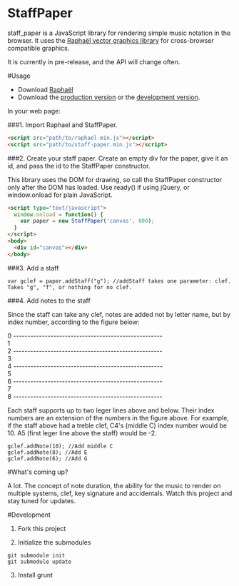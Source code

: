 StaffPaper
===========

staff_paper is a JavaScript library for rendering simple music notation in the browser. It uses the [Raphaël vector graphics library](http://raphaeljs.com/) for cross-browser compatible graphics.

It is currently in pre-release, and the API will change often.

#Usage

- Download [Raphaël](http://raphaeljs.com/)
- Download the [production version][min] or the [development version][max].

[min]: https://raw.github.com/penmanglewood/staff_paper/master/bin/staff-paper.min.js
[max]: https://raw.github.com/penmanglewood/staff_paper/master/bin/staff-paper.js 

In your web page:

###1. Import Raphael and StaffPaper.

```html
<script src="path/to/raphael-min.js"></script>
<script src="path/to/staff-paper.min.js"></script>
```

###2. Create your staff paper. Create an empty div for the paper, give it an id, and pass the id to the StaffPaper constructor.

This library uses the DOM for drawing, so call the StaffPaper constructor only after the DOM has loaded. 
Use ready() if using jQuery, or window.onload for plain JavaScript.

```html
<script type="text/javascript">
  window.onload = function() {
    var paper = new StaffPaper('canvas', 800);
  }
</script>
<body>
  <div id="canvas"></div>
</body>
```

###3. Add a staff

```
var gclef = paper.addStaff("g"); //addStaff takes one parameter: clef. Takes "g", "f", or nothing for no clef.
```

###4. Add notes to the staff

Since the staff can take any clef, notes are added not by letter name, but by index number, according to the figure below:
  
0      ----------------------------------------------------  
1  
2      ----------------------------------------------------  
3  
4      ----------------------------------------------------  
5  
6      ----------------------------------------------------  
7  
8      ----------------------------------------------------  
  
Each staff supports up to two leger lines above and below. Their index numbers are an extension of the numbers in the figure above. For example, if the staff above had a treble clef,  C4's (middle C) index number would be 10. A5 (first leger line above the staff) would be -2.

```
gclef.addNote(10); //Add middle C
gclef.addNote(8); //Add E
gclef.addNote(6); //Add G
```

#What's coming up?

A lot. The concept of note duration, the ability for the music to render on multiple systems, clef, key signature and accidentals.
Watch this project and stay tuned for updates.

  
#Development

1. Fork this project

2. Initialize the submodules

  ```
  git submodule init
  git submodule update
  ```

3. Install grunt
